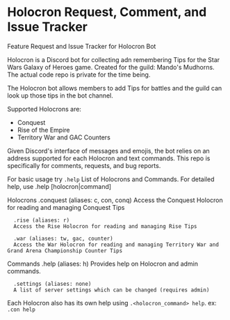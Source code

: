 # Holocron Request, Comment, and Issue Tracker
Feature Request and Issue Tracker for Holocron Bot

Holocron is a Discord bot for collecting adn remembering Tips for the Star Wars Galaxy of Heroes game. Created for the guild: Mando's Mudhorns. The actual code repo is private for the time being.

The Holocron bot allows members to add Tips for battles and the guild can look up those tips in the bot channel.

Supported Holocrons are:
* Conquest
* Rise of the Empire
* Territory War and GAC Counters

Given Discord's interface of messages and emojis, the bot relies on an address supported for each Holocron and text commands. This repo is specifically for comments, requests, and bug reports.

For basic usage try `.help`
  List of Holocrons and Commands.
  For detailed help, use .help [holocron|command]
  
  Holocrons
      .conquest (aliases: c, con, conq)
      Access the Conquest Holocron for reading and managing Conquest Tips
  
      .rise (aliases: r)
      Access the Rise Holocron for reading and managing Rise Tips
  
      .war (aliases: tw, gac, counter)
      Access the War Holocron for reading and managing Territory War and Grand Arena Championship Counter Tips
  
  Commands
      .help (aliases: h)
      Provides help on Holocron and admin commands.
  
      .settings (aliases: none)
      A list of server settings which can be changed (requires admin)


Each Holocron also has its own help using `.<holocron_command> help`. ex: `.con help`
